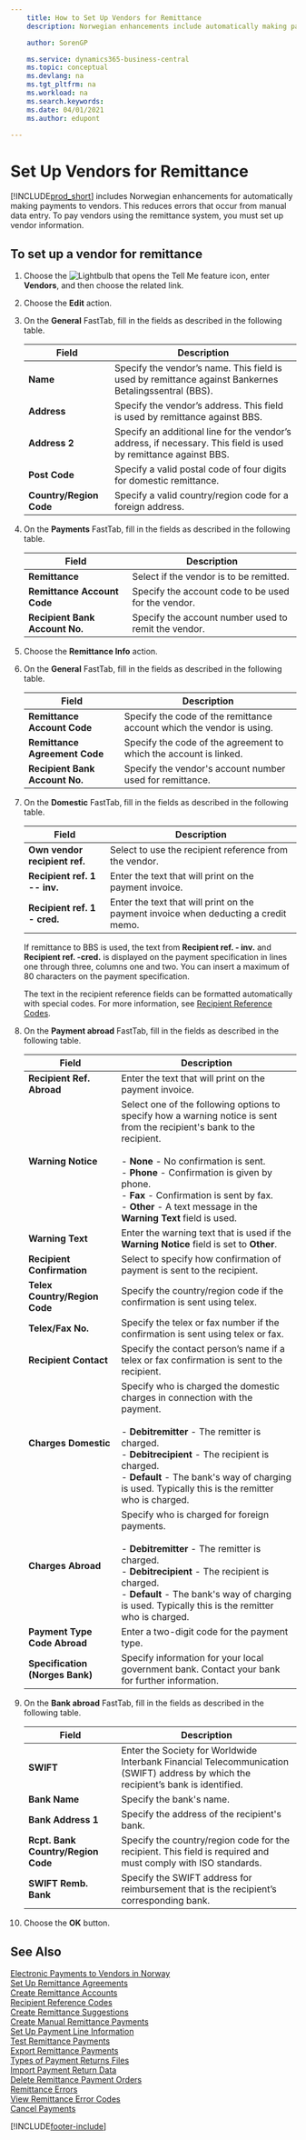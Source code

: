 ```yaml
---
    title: How to Set Up Vendors for Remittance
    description: Norwegian enhancements include automatically making payments to vendors. This reduces errors that occur from manual data entry. To pay vendors using the remittance system, you must set up vendor information.

    author: SorenGP

    ms.service: dynamics365-business-central
    ms.topic: conceptual
    ms.devlang: na
    ms.tgt_pltfrm: na
    ms.workload: na
    ms.search.keywords:
    ms.date: 04/01/2021
    ms.author: edupont

---
```

# Set Up Vendors for Remittance
[!INCLUDE[prod_short](../../includes/prod_short.md)] includes Norwegian enhancements for automatically making payments to vendors. This reduces errors that occur from manual data entry. To pay vendors using the remittance system, you must set up vendor information.  

## To set up a vendor for remittance  

1.  Choose the ![Lightbulb that opens the Tell Me feature](../../media/ui-search/search_small.png "Tell me what you want to do") icon, enter **Vendors**, and then choose the related link.  
2.  Choose the **Edit** action.  
3.  On the **General** FastTab, fill in the fields as described in the following table.  

    |Field|Description|  
    |---------------------------------|---------------------------------------|  
    |**Name**|Specify the vendor’s name. This field is used by remittance against Bankernes Betalingssentral (BBS).|  
    |**Address**|Specify the vendor’s address. This field is used by remittance against BBS.|  
    |**Address 2**|Specify an additional line for the vendor’s address, if necessary. This field is used by remittance against BBS.|  
    |**Post Code**|Specify a valid postal code of four digits for domestic remittance.|  
    |**Country/Region Code**|Specify a valid country/region code for a foreign address.|  

4.  On the **Payments** FastTab, fill in the fields as described in the following table.  

    |Field|Description|  
    |---------------------------------|---------------------------------------|  
    |**Remittance**|Select if the vendor is to be remitted.|  
    |**Remittance Account Code**|Specify the account code to be used for the vendor.|  
    |**Recipient Bank Account No.**|Specify the account number used to remit the vendor.|  

5.  Choose the **Remittance Info** action.  
6.  On the **General** FastTab, fill in the fields as described in the following table.  

    |Field|Description|  
    |---------------------------------|---------------------------------------|  
    |**Remittance Account Code**|Specify the code of the remittance account which the vendor is using.|  
    |**Remittance Agreement Code**|Specify the code of the agreement to which the account is linked.|  
    |**Recipient Bank Account No.**|Specify the vendor's account number used for remittance.|  

7.  On the **Domestic** FastTab, fill in the fields as described in the following table.  

    |Field|Description|  
    |---------------------------------|---------------------------------------|  
    |**Own vendor recipient ref.**|Select to use the recipient reference from the vendor.|  
    |**Recipient ref. 1 -- inv.**|Enter the text that will print on the payment invoice.|  
    |**Recipient ref. 1 - cred.**|Enter the text that will print on the payment invoice when deducting a credit memo.|  

    If remittance to BBS is used, the text from **Recipient ref. - inv.** and **Recipient ref. -cred.** is displayed on the payment specification in lines one through three, columns one and two. You can insert a maximum of 80 characters on the payment specification.  

    The text in the recipient reference fields can be formatted automatically with special codes. For more information, see [Recipient Reference Codes](recipient-reference-codes.md).  

8.  On the **Payment abroad** FastTab, fill in the fields as described in the following table.  

    |Field|Description|  
    |---------------------------------|---------------------------------------|  
    |**Recipient Ref. Abroad**|Enter the text that will print on the payment invoice.|  
    |**Warning Notice**|Select one of the following options to specify how a warning notice is sent from the recipient's bank to the recipient.<br /><br /> -   **None** - No confirmation is sent.<br />-   **Phone** - Confirmation is given by phone.<br />-   **Fax** - Confirmation is sent by fax.<br />-   **Other** - A text message in the **Warning Text** field is used.|  
    |**Warning Text**|Enter the warning text that is used if the **Warning Notice** field is set to **Other**.|  
    |**Recipient Confirmation**|Select to specify how confirmation of payment is sent to the recipient.|  
    |**Telex Country/Region Code**|Specify the country/region code if the confirmation is sent using telex.|  
    |**Telex/Fax No.**|Specify the telex or fax number if the confirmation is sent using telex or fax.|  
    |**Recipient Contact**|Specify the contact person’s name if a telex or fax confirmation is sent to the recipient.|  
    |**Charges Domestic**|Specify who is charged the domestic charges in connection with the payment.<br /><br /> -   **Debitremitter** - The remitter is charged.<br />-   **Debitrecipient** - The recipient is charged.<br />-   **Default** - The bank's way of charging is used. Typically this is the remitter who is charged.|  
    |**Charges Abroad**|Specify who is charged for foreign payments.<br /><br /> -   **Debitremitter** - The remitter is charged.<br />-   **Debitrecipient** - The recipient is charged.<br />-   **Default** - The bank's way of charging is used. Typically this is the remitter who is charged.|  
    |**Payment Type Code Abroad**|Enter a two-digit code for the payment type.|  
    |**Specification (Norges Bank)**|Specify information for your local government bank. Contact your bank for further information.|  

9. On the **Bank abroad** FastTab, fill in the fields as described in the following table.  

    |Field|Description|  
    |---------------------------------|---------------------------------------|  
    |**SWIFT**|Enter the Society for Worldwide Interbank Financial Telecommunication (SWIFT) address by which the recipient’s bank is identified.|  
    |**Bank Name**|Specify the bank's name.|  
    |**Bank Address 1**|Specify the address of the recipient's bank.|  
    |**Rcpt. Bank Country/Region Code**|Specify the country/region code for the recipient. This field is required and must comply with ISO standards.|  
    |**SWIFT Remb. Bank**|Specify the SWIFT address for reimbursement that is the recipient’s corresponding bank.|  

10. Choose the **OK** button.  

## See Also  
 [Electronic Payments to Vendors in Norway](electronic-payments-to-vendors-in-norway.md)   
 [Set Up Remittance Agreements](how-to-set-up-remittance-agreements.md)   
 [Create Remittance Accounts](how-to-create-remittance-accounts.md)   
 [Recipient Reference Codes](recipient-reference-codes.md)   
 [Create Remittance Suggestions](how-to-create-remittance-suggestions.md)   
 [Create Manual Remittance Payments](how-to-create-manual-remittance-payments.md)   
 [Set Up Payment Line Information](how-to-set-up-payment-line-information.md)   
 [Test Remittance Payments](how-to-test-remittance-payments.md)   
 [Export Remittance Payments](how-to-export-remittance-payments.md)   
 [Types of Payment Returns Files](types-of-payment-returns-files.md)   
 [Import Payment Return Data](how-to-import-payment-return-data.md)   
 [Delete Remittance Payment Orders](how-to-delete-remittance-payment-orders.md)   
 [Remittance Errors](remittance-errors.md)   
 [View Remittance Error Codes](how-to-view-remittance-error-codes.md)   
 [Cancel Payments](how-to-cancel-payments.md)


[!INCLUDE[footer-include](../../includes/footer-banner.md)]